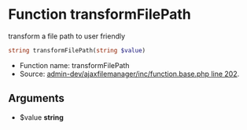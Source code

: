 Function transformFilePath
===========================

transform a file path to user friendly



```php
string transformFilePath(string $value)
```

* Function name: transformFilePath
* Source: [admin-dev/ajaxfilemanager/inc/function.base.php line 202](https://github.com/PrestaShop/PrestaShop/blob/1.5.3.1/admin-dev/ajaxfilemanager/inc/function.base.php#L202).

Arguments
---------

* $value **string**


